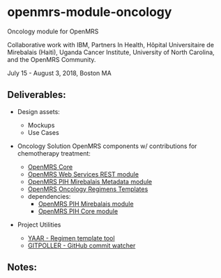 # openmrs-module-oncology
Oncology module for OpenMRS

Collaborative work with IBM, Partners In Health, Hôpital Universitaire de Mirebalais (Haiti), Uganda Cancer Institute, University of North Carolina, and the OpenMRS Community.

July 15 - August 3, 2018, Boston MA

Deliverables:
-------------

- Design assets:
  - Mockups
  - Use Cases

- Oncology Solution OpenMRS components w/ contributions for chemotherapy treatment:
  - [OpenMRS Core](https://github.com/idlewis/openmrs-core)
  - [OpenMRS Web Services REST module](https://github.com/idlewis/openmrs-module-webservices.rest)
  - [OpenMRS PIH Mirebalais Metadata module](https://github.com/PIH/openmrs-module-mirebalaismetadata)
  - [OpenMRS Oncology Regimens Templates](https://github.com/dearmasm/openmrs-module-oncology/edit/master/regimens) 
  - dependencies:
    - [OpenMRS PIH Mirebalais module](https://github.com/PIH/openmrs-module-mirebalais)
    - [OpenMRS PIH Core module](https://github.com/PIH/openmrs-module-pihcore)

- Project Utilities
  - [YAAR - Regimen template tool](https://github.com/dearmasm/openmrs-module-oncology/edit/master/utils/YAAR_DOCS.md)
  - [GITPOLLER - GitHub commit watcher](https://github.com/dearmasm/openmrs-module-oncology/edit/master/utils/YAAR_DOCS.md)

Notes:
------

